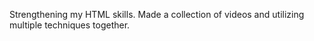 Strengthening my HTML skills. Made a collection of videos and utilizing multiple techniques together.